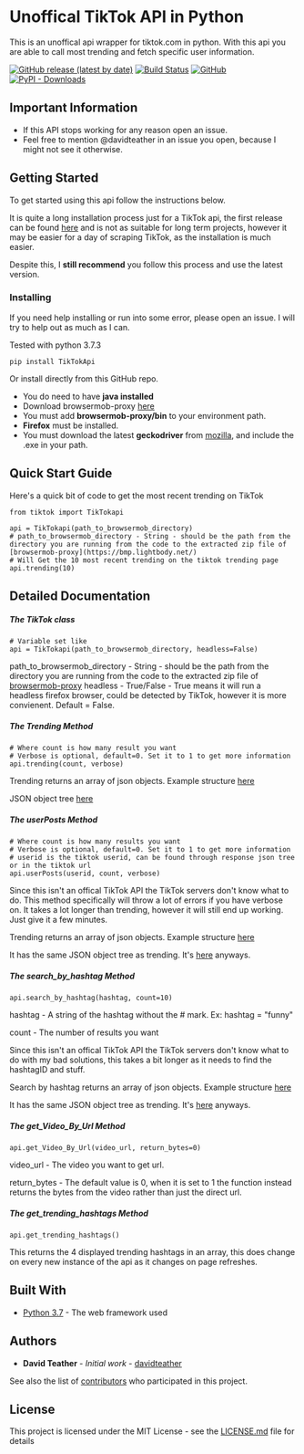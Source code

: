 
# Unoffical TikTok API in Python

This is an unoffical api wrapper for tiktok.com in python. With this api you are able to call most trending and fetch specific user information.

 [![GitHub release (latest by date)](https://img.shields.io/github/v/release/davidteather/TikTok-Api)](https://github.com/davidteather/TikTok-Api/releases) [![Build Status](https://travis-ci.com/davidteather/TikTok-Api.svg?branch=master)](https://travis-ci.com/davidteather/TikTok-Api) [![GitHub](https://img.shields.io/github/license/davidteather/TikTok-Api)](https://github.com/davidteather/TikTok-Api/blob/master/LICENSE) [![PyPI - Downloads](https://img.shields.io/pypi/dm/TikTokApi)](https://pypi.org/project/TikTokApi/)

## Important Information
* If this API stops working for any reason open an issue.
* Feel free to mention @davidteather in an issue you open, because I might not see it otherwise.

## Getting Started

To get started using this api follow the instructions below.

It is quite a long installation process just for a TikTok api, the first release can be found [here](https://github.com/davidteather/TikTok-Api/releases/edit/v1.0) and is not as suitable for long term projects, however it may be easier for a day of scraping TikTok, as the installation is much easier.

Despite this, I **still recommend** you follow this process and use the latest version.

### Installing

If you need help installing or run into some error, please open an issue. I will try to help out as much as I can.

Tested with python 3.7.3

```
pip install TikTokApi
```

Or install directly from this GitHub repo.

* You do need to have **java installed**
* Download browsermob-proxy [here](https://bmp.lightbody.net/)
* You must add **browsermob-proxy/bin** to your environment path.
* **Firefox** must be installed.
* You must download the latest **geckodriver** from [mozilla](https://github.com/mozilla/geckodriver/releases), and include the .exe in your path.

## Quick Start Guide

Here's a quick bit of code to get the most recent trending on TikTok

```
from tiktok import TikTokapi

api = TikTokapi(path_to_browsermob_directory)
# path_to_browsermob_directory - String - should be the path from the directory you are running from the code to the extracted zip file of [browsermob-proxy](https://bmp.lightbody.net/)
# Will Get the 10 most recent trending on the tiktok trending page
api.trending(10)
```

## Detailed Documentation

##### The TikTok class

```
# Variable set like
api = TikTokapi(path_to_browsermob_directory, headless=False)
```
path_to_browsermob_directory - String - should be the path from the directory you are running from the code to the extracted zip file of [browsermob-proxy](https://bmp.lightbody.net/)
headless - True/False - True means it will run a headless firefox browser, could be detected by TikTok, however it is more convienent. Default = False.


##### The Trending Method

```
# Where count is how many result you want
# Verbose is optional, default=0. Set it to 1 to get more information
api.trending(count, verbose)
```

Trending returns an array of json objects. Example structure [here](https://gist.github.com/davidteather/0be2e495e2de54098e8f2a9594581d27)

JSON object tree [here](https://gist.github.com/davidteather/bc4baef0edb621dd322c8ad128a31ac1)

##### The userPosts Method

```
# Where count is how many results you want
# Verbose is optional, default=0. Set it to 1 to get more information
# userid is the tiktok userid, can be found through response json tree or in the tiktok url
api.userPosts(userid, count, verbose)
```

Since this isn't an offical TikTok API the TikTok servers don't know what to do. This method specifically will throw a lot of errors if you have verbose on. It takes a lot longer than trending, however it will still end up working. Just give it a few minutes.

Trending returns an array of json objects. Example structure [here](https://gist.github.com/davidteather/a5c1e54de353353f77a78139d2e5a9f9)

It has the same JSON object tree as trending. It's [here](https://gist.github.com/davidteather/bc4baef0edb621dd322c8ad128a31ac1) anyways.

##### The search_by_hashtag Method

```
api.search_by_hashtag(hashtag, count=10)
```

hashtag - A string of the hashtag without the # mark. Ex: hashtag = "funny"

count - The number of results you want

Since this isn't an offical TikTok API the TikTok servers don't know what to do with my bad solutions, this takes a bit longer as it needs to find the hashtagID and stuff.

Search by hashtag returns an array of json objects. Example structure [here](https://gist.github.com/davidteather/a5c1e54de353353f77a78139d2e5a9f9)

It has the same JSON object tree as trending. It's [here](https://gist.github.com/davidteather/bc4baef0edb621dd322c8ad128a31ac1) anyways.

##### The get_Video_By_Url Method

```
api.get_Video_By_Url(video_url, return_bytes=0)
```

video_url - The video you want to get url.

return_bytes - The default value is 0, when it is set to 1 the function instead returns the bytes from the video rather than just the direct url.

##### The get_trending_hashtags Method

```
api.get_trending_hashtags()
```

This returns the 4 displayed trending hashtags in an array, this does change on every new instance of the api as it changes on page refreshes. 

## Built With

* [Python 3.7](https://www.python.org/) - The web framework used

## Authors

* **David Teather** - *Initial work* - [davidteather](https://github.com/davidteather)

See also the list of [contributors](https://github.com/davidteather/TikTok-Api/contributors) who participated in this project.

## License

This project is licensed under the MIT License - see the [LICENSE.md](LICENSE.md) file for details
